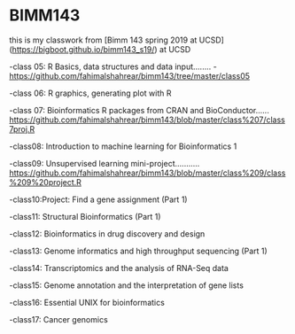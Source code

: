# BIMM143

this is my classwork from [Bimm 143 spring 2019 at UCSD] (https://bigboot.github.io/bimm143_s19/) at UCSD

-class 05: R Basics, data structures and data input........
-https://github.com/fahimalshahrear/bimm143/tree/master/class05

-class 06: R graphics, generating plot with R

-class 07: Bioinformatics R packages from CRAN and BioConductor...... 
https://github.com/fahimalshahrear/bimm143/blob/master/class%207/class7proj.R

-class08: Introduction to machine learning for Bioinformatics 1

-class09: Unsupervised learning mini-project...........
https://github.com/fahimalshahrear/bimm143/blob/master/class%209/class%209%20project.R

-class10:Project: Find a gene assignment (Part 1) 

-class11: Structural Bioinformatics (Part 1) 

-class12: Bioinformatics in drug discovery and design

-class13: Genome informatics and high throughput sequencing (Part 1) 

-class14: Transcriptomics and the analysis of RNA-Seq data 

-class15: Genome annotation and the interpretation of gene lists 

-class16: Essential UNIX for bioinformatics 

-class17: Cancer genomics 


